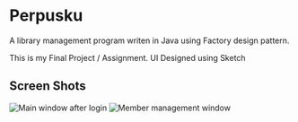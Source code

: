 # Perpusku
A library management program writen in Java using Factory design pattern.

This is my Final Project / Assignment.
UI Designed using Sketch

## Screen Shots
![Main window after login](https://i.postimg.cc/hjkWTfv1/Perpusku-1.png)
![Member management window](https://i.postimg.cc/pVjtxYcG/Perpusku-2.png)
